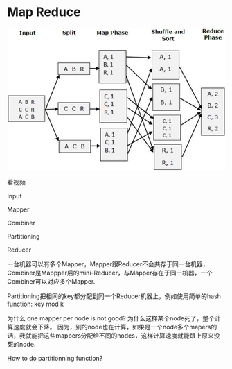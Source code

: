 # Map Reduce


![alt text](./images/mapreduce_work.jpg)

看视频

Input 

Mapper

Combiner

Partitioning

Reducer

一台机器可以有多个Mapper，Mapper跟Reducer不会共存于同一台机器，Combiner是Mappper后的mini-Reducer，与Mapper存在于同一机器，一个Combiner可以对应多个Mapper.

Partitioning把相同的key都分配到同一个Reducer机器上，例如使用简单的hash function: key mod k

为什么 one mapper per node is not good?
为什么这样某个node死了，整个计算速度就会下降。
因为，别的node也在计算，如果是一个node多个mapers的话，我就能把这些mappers分配给不同的nodes，这样计算速度就能跟上原来没死的node.

How to do partitionning function?
